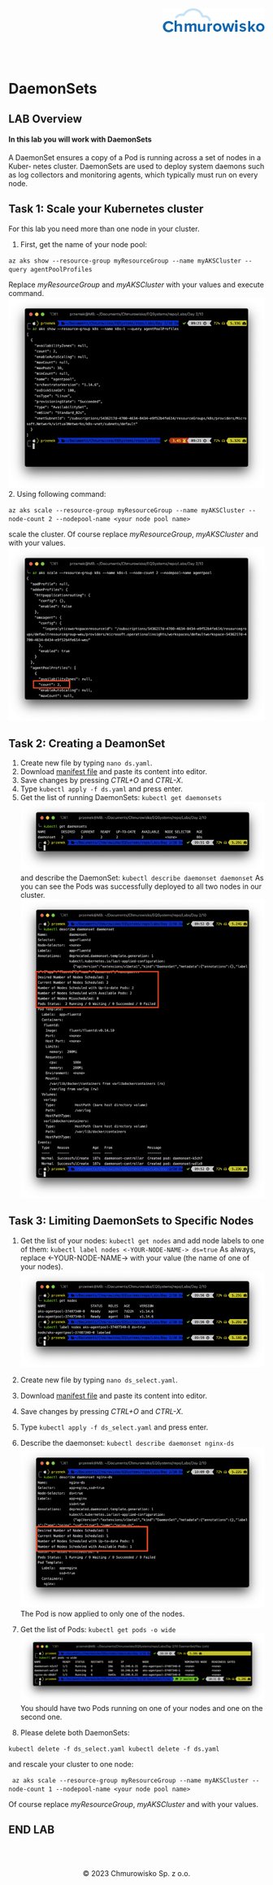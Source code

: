 <img src="../../../img/logo.png" alt="Chmurowisko logo" width="200" align="right">
<br><br>
<br><br>
<br><br>

# DaemonSets

## LAB Overview

#### In this lab you will work with DaemonSets

A DaemonSet ensures a copy of a Pod is running across a set of nodes in a Kuber‐ netes cluster. DaemonSets are used to deploy system daemons such as log collectors and monitoring agents, which typically must run on every node.

## Task 1: Scale your Kubernetes cluster

For this lab you need more than one node in your cluster.
1. First, get the name of your node pool:

``
az aks show --resource-group myResourceGroup --name myAKSCluster --query agentPoolProfiles
``

Replace *myResourceGroup* and *myAKSCluster* with your values and execute command.
![img](./img/nodepool.png)
2. Using following command:

``az aks scale --resource-group myResourceGroup --name myAKSCluster --node-count 2 --nodepool-name <your node pool name>`` 

scale the cluster. Of course replace *myResourceGroup*, *myAKSCluster* and *<your node pool name>* with your values.
![img](./img/nodes.png)

## Task 2: Creating a DeamonSet

1. Create new file by typing ``nano ds.yaml``.
2. Download [manifest file](./files/ds.yaml) and paste its content into editor.
3. Save changes by pressing *CTRL+O* and *CTRL-X*.
4. Type ``kubectl apply -f ds.yaml`` and press enter.
5. Get the list of running DaemonSets: ``kubectl get daemonsets``
![img](./img/daemonset1.png)
and describe the DaemonSet: ``kubectl describe daemonset daemonset``
As you can see the Pods was successfully deployed to all two nodes in our cluster. 
![img](./img/daemonset2.png)

## Task 3: Limiting DaemonSets to Specific Nodes

1. Get the list of your nodes:
``
kubectl get nodes
``
and add node labels to one of them:
``
kubectl label nodes <-YOUR-NODE-NAME-> ds=true
``
As always, replace <-YOUR-NODE-NAME-> with your value (the name of one of your nodes).
![img](./img/node_label.png)
2. Create new file by typing ``nano ds_select.yaml``.
3. Download [manifest file](./files/ds_select.yaml) and paste its content into editor.
4. Save changes by pressing *CTRL+O* and *CTRL-X*.
5. Type ``kubectl apply -f ds_select.yaml`` and press enter.
6. Describe the daemonset: ``kubectl describe daemonset nginx-ds``
![img](./img/daemonset3.png)
The Pod is now applied to only one of the nodes.
7. Get the list of Pods:
``
kubectl get pods -o wide
``
![img](./img/daemonset4.png)
You should have two Pods running on one of your nodes and one on the second one.

8. Please delete both DaemonSets:

``
kubectl delete -f ds_select.yaml
kubectl delete -f ds.yaml
``

and rescale your cluster to one node:

``
az aks scale --resource-group myResourceGroup --name myAKSCluster --node-count 1 --nodepool-name <your node pool name>`` 

Of course replace *myResourceGroup*, *myAKSCluster* and *<your node pool name>* with your values.

## END LAB

<br><br>

<center><p>&copy; 2023 Chmurowisko Sp. z o.o.<p></center>
